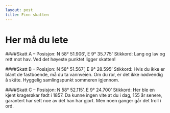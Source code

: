 ```yaml
---
layout: post
title: Finn skatten
---
```


# Her må du lete
####Skatt A – Posisjon: N 58° 51.906’, E 9° 35.775'
Stikkord: Lang og lav og rett mot hav. Ved det høyeste punktet ligger skatten!

####Skatt B – Posisjon: N 58° 51.567’, E 9° 28.595’
Stikkord: Hvis du ikke er blant de fastboende, må du ta vannveien. Om du ror,
er det ikke nødvendig å skåte. Hyggelig samlingspunkt sommeren igjennom.


####Skatt C – Posisjon: N 58° 52.115’, E 9° 24.700’
Stikkord: Her ble en kjent kragerøkar født i 1857. Da kunne ingen vite at du i dag, 
155 år senere, garantert har sett noe av det han har gjort. Men noen ganger går det troll i ord.
